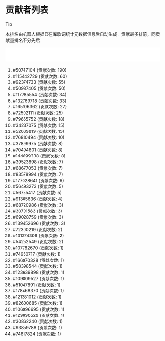 # 贡献者列表

> [!TIP]
> 本排名由机器人根据已在库歌词统计元数据信息后自动生成，贡献最多排前，同贡献量排名不分先后

![贡献者头像画廊](./CONTRIBUTORS.svg)

1. #50747104 (贡献次数: 190)
2. #115442729 (贡献次数: 60)
3. #92374733 (贡献次数: 55)
4. #50987405 (贡献次数: 50)
5. #117785554 (贡献次数: 34)
6. #132769718 (贡献次数: 33)
7. #165106362 (贡献次数: 27)
8. #72502111 (贡献次数: 25)
9. #79665752 (贡献次数: 18)
10. #34237075 (贡献次数: 15)
11. #52089819 (贡献次数: 13)
12. #76810494 (贡献次数: 10)
13. #37899975 (贡献次数: 8)
14. #70494801 (贡献次数: 8)
15. #144699338 (贡献次数: 8)
16. #39523898 (贡献次数: 7)
17. #68677053 (贡献次数: 7)
18. #83578994 (贡献次数: 7)
19. #177028641 (贡献次数: 6)
20. #56493273 (贡献次数: 5)
21. #56755417 (贡献次数: 5)
22. #91305636 (贡献次数: 4)
23. #68720986 (贡献次数: 3)
24. #30791583 (贡献次数: 3)
25. #69028759 (贡献次数: 3)
26. #139452696 (贡献次数: 3)
27. #72300219 (贡献次数: 2)
28. #131374398 (贡献次数: 2)
29. #54252549 (贡献次数: 2)
30. #107782670 (贡献次数: 1)
31. #74950717 (贡献次数: 1)
32. #166970328 (贡献次数: 1)
33. #58398544 (贡献次数: 1)
34. #123639898 (贡献次数: 1)
35. #109809527 (贡献次数: 1)
36. #51047891 (贡献次数: 1)
37. #178468370 (贡献次数: 1)
38. #121381012 (贡献次数: 1)
39. #82600685 (贡献次数: 1)
40. #106996695 (贡献次数: 1)
41. #129690529 (贡献次数: 1)
42. #30862240 (贡献次数: 1)
43. #93859788 (贡献次数: 1)
44. #74817824 (贡献次数: 1)
